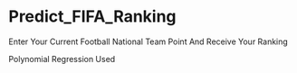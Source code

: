 # Predict_FIFA_Ranking
Enter Your Current Football National Team Point And Receive Your Ranking


Polynomial Regression Used
